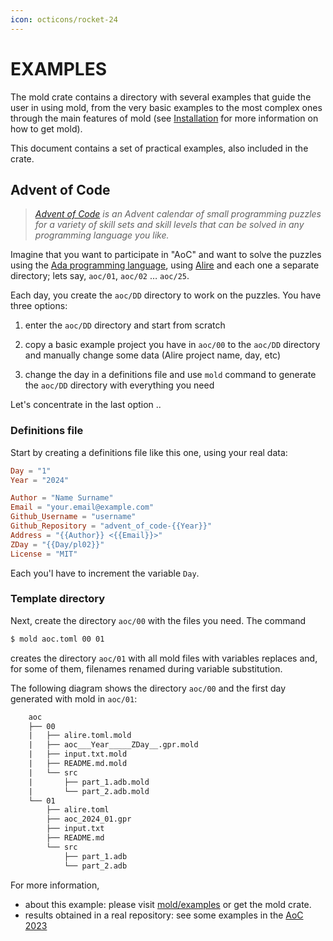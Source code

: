 ```yaml
---
icon: octicons/rocket-24
---
```


# EXAMPLES

The mold crate contains a directory with several examples that guide the user
in using mold, from the very basic examples to the most complex ones through
the main features of mold (see [Installation](installation.md) for more
information on how to get mold).

This document contains a set of practical examples, also included in the
crate.

## Advent of Code

> _[Advent of Code](https://adventofcode.com) is an Advent calendar of small
> programming puzzles for a variety of skill sets and skill levels that can be
> solved in any programming language you like._

Imagine that you want to participate in "AoC" and want to solve the puzzles
using the [Ada programming language](https://ada-lang.io), using
[Alire](https://alire.ada.dev) and each one a separate directory; lets say,
`aoc/01`, `aoc/02` $\ldots$ `aoc/25`.

Each day, you create the `aoc/DD` directory to work on the puzzles. You have
three options:

  1. enter the `aoc/DD` directory and start from scratch

  2. copy a basic example project you have in `aoc/00` to the `aoc/DD`
     directory and manually change some data (Alire project name, day, etc)

  3. change the day in a definitions file and use `mold` command to generate
     the `aoc/DD` directory with everything you need

Let's concentrate in the last option ..

### Definitions file

Start by creating a definitions file like this one, using your real data:

```toml title="aoc.toml"
Day = "1"
Year = "2024"

Author = "Name Surname"
Email = "your.email@example.com"
Github_Username = "username"
Github_Repository = "advent_of_code-{{Year}}"
Address = "{{Author}} <{{Email}}>"
ZDay = "{{Day/pl02}}"
License = "MIT"
```

Each you'l have to increment the variable `Day`.

### Template directory

Next, create the directory `aoc/00` with the files you need. The command

```sh
$ mold aoc.toml 00 01
```

creates the directory `aoc/01` with all mold files with variables replaces
and, for some of them, filenames renamed during variable substitution.

The following diagram shows the directory `aoc/00` and the first day generated
with mold in `aoc/01`:

```txt title="aoc/00"
    aoc
    ├── 00
    |   ├── alire.toml.mold
    |   ├── aoc___Year_____ZDay__.gpr.mold
    |   ├── input.txt.mold
    |   ├── README.md.mold
    |   └── src
    |       ├── part_1.adb.mold
    |       └── part_2.adb.mold
    └── 01
        ├── alire.toml
        ├── aoc_2024_01.gpr
        ├── input.txt
        ├── README.md
        └── src
            ├── part_1.adb
            └── part_2.adb
```

For more information,

  * about this example: please visit
    [mold/examples](https://github.com/rocher/mold/tree/main/examples/05_advent_of_code/00) or get the mold crate.
  * results obtained in a real repository: see some examples in the [AoC
    2023](https://github.com/rocher/advent-of-code/tree/main/2023/)
